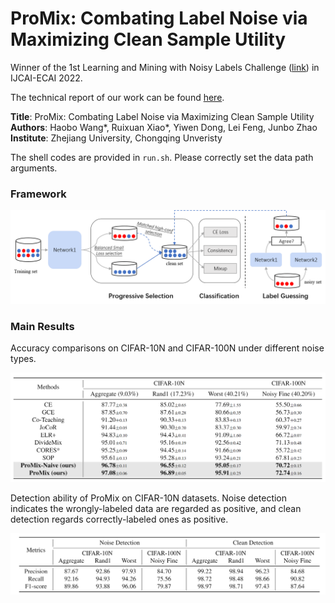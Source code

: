 # ProMix: Combating Label Noise via Maximizing Clean Sample Utility

Winner of the 1st Learning and Mining with Noisy Labels Challenge ([link](http://competition.noisylabels.com/)) in IJCAI-ECAI 2022.

The technical report of our work can be found [here](http://competition.noisylabels.com/).

<b>Title</b>: ProMix: Combating Label Noise via Maximizing Clean Sample Utility \
<b>Authors</b>: Haobo Wang*, Ruixuan Xiao*, Yiwen Dong, Lei Feng, Junbo Zhao \
<b>Institute</b>: Zhejiang University, Chongqing Unveristy

The shell codes are provided in ```run.sh```. Please correctly set the data path arguments.

### Framework
![Framework](./resources/framework.png)

### Main Results
Accuracy comparisons on CIFAR-10N and CIFAR-100N under different noise types.

![Results](./resources/results.png)

Detection ability of ProMix on CIFAR-10N datasets. Noise detection indicates the wrongly-labeled data are regarded as positive, and clean detection regards correctly-labeled ones as positive.

![Results](./resources/results_detection.png)

